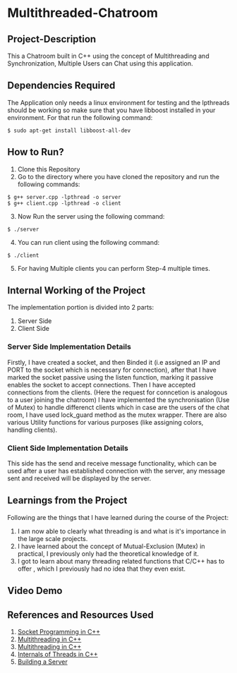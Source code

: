 # Multithreaded-Chatroom

## Project-Description

This a Chatroom built in C++ using the concept of Multithreading and Synchronization, Multiple Users can Chat using this application.

## Dependencies Required
The Application only needs a linux environment for testing and the lpthreads should be working so make sure that you have libboost installed in your environment.
For that run the following command:
```
$ sudo apt-get install libboost-all-dev
```

## How to Run?
1. Clone this Repository
2. Go to the directory where you have cloned the repository and run the following commands:
```
$ g++ server.cpp -lpthread -o server
$ g++ client.cpp -lpthread -o client
```
3. Now Run the server using the following command:
```
$ ./server
```
4. You can run client using the following command:
```
$ ./client
```
5. For having Multiple clients you can perform Step-4 multiple times.
## Internal Working of the Project
The implementation portion is divided into 2 parts:
1. Server Side
2. Client Side

### Server Side Implementation Details
Firstly, I have created a socket, and then Binded it (i.e assigned an IP and PORT to the socket which is necessary for connection), after that I have marked the 
socket passive using the listen function, marking it passive enables the socket to accept connections. Then I have accepted connections from the clients.
(Here the request for conncetion is analogous to a user joining the chatroom) 
I have implemented the synchronisation (Use of Mutex) to handle differenct clients which in case are the users of the chat room, I have used lock_guard method as
the mutex wrapper. There are also various Utility functions for various purposes (like assigning colors, handling clients).

### Client Side Implementation Details
This side has the send and receive message functionality, which can be used after a user has established connection with the server, any message sent and received will be displayed by the server.

## Learnings from the Project
Following are the things that I have learned during the course of the Project:
1. I am now able to clearly what threading is and what is it's importance in the large scale projects.
2. I have learned about the concept of Mutual-Exclusion (Mutex) in practical, I previously only had the theoretical knowledge of it.
3. I got to learn about many threading related functions that C/C++ has to offer , which I previously had no idea that they even exist.

## Video Demo

## References and Resources Used
1. [Socket Programming in C++](https://www.geeksforgeeks.org/socket-programming-cc/)
2. [Multithreading in C++](https://www.geeksforgeeks.org/multithreading-in-cpp/)
3. [Multithreading in C++](https://www.tutorialspoint.com/cplusplus/cpp_multithreading.html)
4. [Internals of Threads in C++](https://cplusplus.com/reference/thread/thread/)
5. [Building a Server](https://ncona.com/2019/04/building-a-simple-server-with-cpp/)
